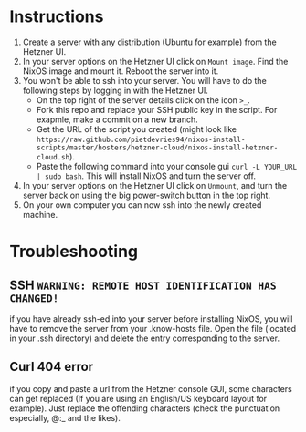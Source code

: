 # Instructions

1. Create a server with any distribution (Ubuntu for example) from the Hetzner UI.
2. In your server options on the Hetzner UI click on `Mount image`. Find the NixOS image and mount it. Reboot the server into it.
3. You won't be able to ssh into your server. You will have to do the following steps by logging in with the Hetzner UI.
    - On the top right of the server details click on the icon `>_`.
    - Fork this repo and replace your SSH public key in the script. For exapmle, make a commit on a new branch.
    - Get the URL of the script you created (might look like `https://raw.github.com/pietdevries94/nixos-install-scripts/master/hosters/hetzner-cloud/nixos-install-hetzner-cloud.sh`).
    - Paste the following command into your console gui `curl -L YOUR_URL | sudo bash`.
   This will install NixOS and turn the server off.
4. In your server options on the Hetzner UI click on `Unmount`, and turn the server back on using the big power-switch button in the top right.
5. On your own computer you can now ssh into the newly created machine.

# Troubleshooting

## SSH `WARNING: REMOTE HOST IDENTIFICATION HAS CHANGED!`

if you have already ssh-ed into your server before installing NixOS, you will have to remove the server from your .know-hosts file.
Open the file (located in your .ssh directory) and delete the entry corresponding to the server.

## Curl 404 error

if you copy and paste a url from the Hetzner console GUI, some characters can get replaced (If you are using an English/US keyboard layout for example). Just replace the offending characters (check the punctuation especially, @:_ and the likes).
